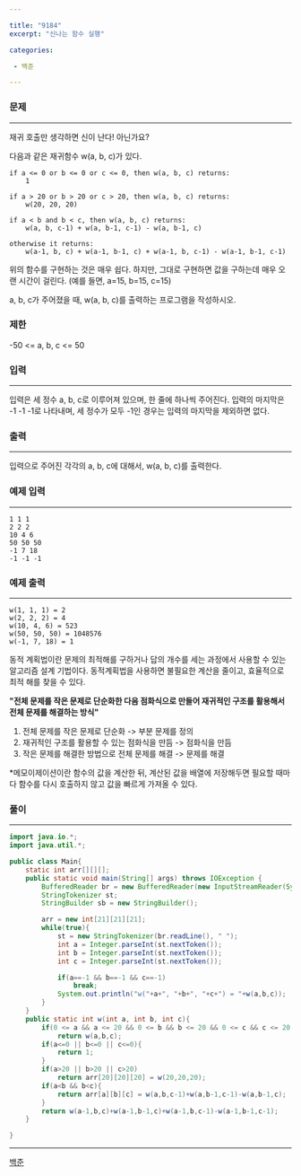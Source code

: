 ```yaml
---

title: "9184"
excerpt: "신나는 함수 실행"

categories:

 - 백준 

---
```


### 문제

---

재귀 호출만 생각하면 신이 난다! 아닌가요?

다음과 같은 재귀함수 w(a, b, c)가 있다.

```
if a <= 0 or b <= 0 or c <= 0, then w(a, b, c) returns:
    1

if a > 20 or b > 20 or c > 20, then w(a, b, c) returns:
    w(20, 20, 20)

if a < b and b < c, then w(a, b, c) returns:
    w(a, b, c-1) + w(a, b-1, c-1) - w(a, b-1, c)

otherwise it returns:
    w(a-1, b, c) + w(a-1, b-1, c) + w(a-1, b, c-1) - w(a-1, b-1, c-1)
```

위의 함수를 구현하는 것은 매우 쉽다. 하지만, 그대로 구현하면 값을 구하는데 매우 오랜 시간이 걸린다. (예를 들면, a=15, b=15, c=15)

a, b, c가 주어졌을 때, w(a, b, c)를 출력하는 프로그램을 작성하시오.

### 제한

-50 <= a, b, c <= 50



### 입력

---

입력은 세 정수 a, b, c로 이루어져 있으며, 한 줄에 하나씩 주어진다. 입력의 마지막은 -1 -1 -1로 나타내며, 세 정수가 모두 -1인 경우는 입력의 마지막을 제외하면 없다.




### 출력

---

입력으로 주어진 각각의 a, b, c에 대해서, w(a, b, c)를 출력한다.







### 예제 입력

---

```
1 1 1
2 2 2
10 4 6
50 50 50
-1 7 18
-1 -1 -1
```



### 예제 출력

---

```
w(1, 1, 1) = 2
w(2, 2, 2) = 4
w(10, 4, 6) = 523
w(50, 50, 50) = 1048576
w(-1, 7, 18) = 1
```



동적 계획법이란 문제의 최적해를 구하거나 답의 개수를 세는 과정에서 사용할 수 있는 알고리즘 설계 기법이다. 동적계획법을 사용하면 불필요한 계산을 줄이고, 효율적으로 최적 해를 찾을 수 있다.

**"전체 문제를 작은 문제로 단순화한 다음 점화식으로 만들어 재귀적인 구조를 활용해서 전체 문제를 해결하는 방식"**

1. 전체 문제를 작은 문제로 단순화 -> 부분 문제를 정의
2. 재귀적인 구조를 활용할 수 있는 점화식을 만듬 -> 점화식을 만듬
3. 작은 문제를 해결한 방법으로 전체 문제를 해결 -> 문제를 해결



*메모이제이션이란 함수의 값을 계산한 뒤, 계산된 값을 배열에 저장해두면 필요할 때마다 함수를 다시 호출하지 않고 값을 빠르게 가져올 수 있다.



### 풀이

---

```java
import java.io.*;
import java.util.*;

public class Main{
    static int arr[][][];
    public static void main(String[] args) throws IOException {
        BufferedReader br = new BufferedReader(new InputStreamReader(System.in));
        StringTokenizer st;
        StringBuilder sb = new StringBuilder();

        arr = new int[21][21][21];
        while(true){
            st = new StringTokenizer(br.readLine(), " ");
            int a = Integer.parseInt(st.nextToken());
            int b = Integer.parseInt(st.nextToken());
            int c = Integer.parseInt(st.nextToken());

            if(a==-1 && b==-1 && c==-1)
                break;
            System.out.println("w("+a+", "+b+", "+c+") = "+w(a,b,c));
        }
    }
    public static int w(int a, int b, int c){
        if(0 <= a && a <= 20 && 0 <= b && b <= 20 && 0 <= c && c <= 20 &&arr[a][b][c] != 0)
            return w(a,b,c);
        if(a<=0 || b<=0 || c<=0){
            return 1;
        }
        if(a>20 || b>20 || c>20)
            return arr[20][20][20] = w(20,20,20);
        if(a<b && b<c){
            return arr[a][b][c] = w(a,b,c-1)+w(a,b-1,c-1)-w(a,b-1,c);
        }
        return w(a-1,b,c)+w(a-1,b-1,c)+w(a-1,b,c-1)-w(a-1,b-1,c-1);
    }

}
```









---

[백준](https://www.acmicpc.net/problem/9184)




